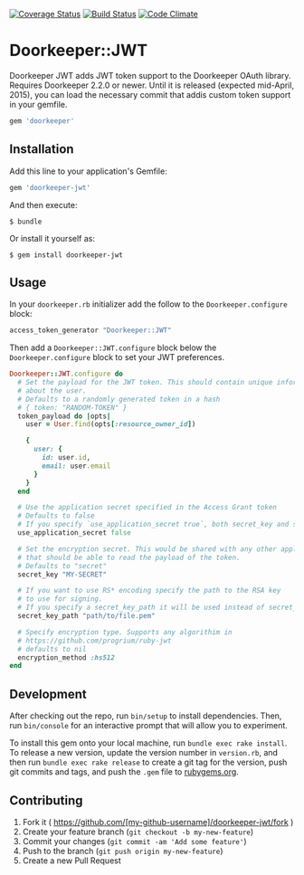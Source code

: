 [![Coverage Status](https://coveralls.io/repos/chriswarren/doorkeeper-jwt/badge.svg?branch=master)](https://coveralls.io/r/chriswarren/doorkeeper-jwt?branch=master)
[![Build Status](https://travis-ci.org/chriswarren/doorkeeper-jwt.svg?branch=master)](https://travis-ci.org/chriswarren/doorkeeper-jwt)
[![Code Climate](https://codeclimate.com/github/chriswarren/doorkeeper-jwt/badges/gpa.svg)](https://codeclimate.com/github/chriswarren/doorkeeper-jwt)

# Doorkeeper::JWT

Doorkeeper JWT adds JWT token support to the Doorkeeper OAuth library. Requires Doorkeeper 2.2.0 or newer. Until it is released (expected mid-April, 2015), you can load the necessary commit that addis custom token support in your gemfile.

```ruby
gem 'doorkeeper'
```

## Installation

Add this line to your application's Gemfile:

```ruby
gem 'doorkeeper-jwt'
```

And then execute:

    $ bundle

Or install it yourself as:

    $ gem install doorkeeper-jwt

## Usage

In your `doorkeeper.rb` initializer add the follow to the `Doorkeeper.configure` block:

```ruby
access_token_generator "Doorkeeper::JWT"
```

Then add a `Doorkeeper::JWT.configure` block below the `Doorkeeper.configure` block to set your JWT preferences.

```ruby
Doorkeeper::JWT.configure do
  # Set the payload for the JWT token. This should contain unique information
  # about the user.
  # Defaults to a randomly generated token in a hash
  # { token: "RANDOM-TOKEN" }
  token_payload do |opts|
    user = User.find(opts[:resource_owner_id])

    {
      user: {
        id: user.id,
        email: user.email
      }
    }
  end

  # Use the application secret specified in the Access Grant token
  # Defaults to false
  # If you specify `use_application_secret true`, both secret_key and secret_key_path will be ignored
  use_application_secret false

  # Set the encryption secret. This would be shared with any other applications
  # that should be able to read the payload of the token.
  # Defaults to "secret"
  secret_key "MY-SECRET"

  # If you want to use RS* encoding specify the path to the RSA key
  # to use for signing.
  # If you specify a secret_key_path it will be used instead of secret_key
  secret_key_path "path/to/file.pem"

  # Specify encryption type. Supports any algorithim in
  # https://github.com/progrium/ruby-jwt
  # defaults to nil
  encryption_method :hs512
end
```

## Development

After checking out the repo, run `bin/setup` to install dependencies. Then, run `bin/console` for an interactive prompt that will allow you to experiment.

To install this gem onto your local machine, run `bundle exec rake install`. To release a new version, update the version number in `version.rb`, and then run `bundle exec rake release` to create a git tag for the version, push git commits and tags, and push the `.gem` file to [rubygems.org](https://rubygems.org).

## Contributing

1. Fork it ( https://github.com/[my-github-username]/doorkeeper-jwt/fork )
2. Create your feature branch (`git checkout -b my-new-feature`)
3. Commit your changes (`git commit -am 'Add some feature'`)
4. Push to the branch (`git push origin my-new-feature`)
5. Create a new Pull Request
